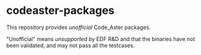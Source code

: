 codeaster-packages
==================

This repository provides *unofficial* Code_Aster packages.

"Unofficial" means *unsupported* by EDF R&D and that the binaries have not been
validated, and may not pass all the testcases.



